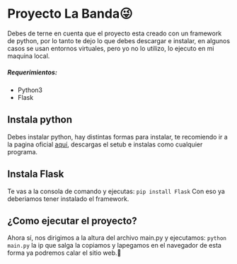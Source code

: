 # Proyecto La Banda😜

Debes de terne en cuenta que el proyecto esta creado con un framework de python, por lo tanto te dejo lo que debes descargar e instalar, en algunos casos se usan entornos virtuales, pero yo no lo utilizo, lo ejecuto en mi maquina local.

##### Requerimientos:
- Python3
- Flask

## Instala python
Debes instalar python, hay distintas formas para instalar, te recomiendo ir a la pagina oficial [aquí](https://www.python.org/ "aquí"), descargas el setub e instalas como cualquier programa.

## Instala Flask
Te vas a la consola de comando y ejecutas:
`pip install Flask`
Con eso ya deberiamos tener instalado el framework.

## ¿Como ejecutar el proyecto?
Ahora sí, nos dirigimos a la altura del archivo main.py y ejecutamos:
`python main.py`
la ip que salga la copiamos y lapegamos en el navegador de esta forma ya podremos calar el sitio web.🥳